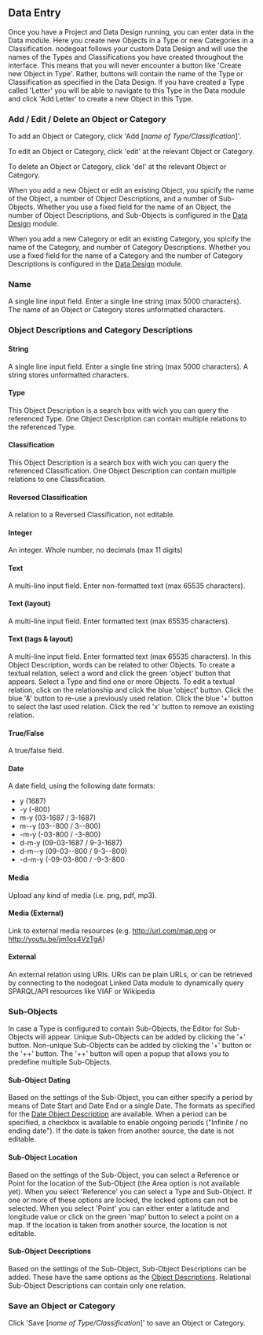 ## Data Entry
Once you have a Project and Data Design running, you can enter data in the Data module. Here you create new Objects in a Type or new Categories in a Classification. nodegoat follows your custom Data Design and will use the names of the Types and Classifications you have created throughout the interface. This means that you will never encounter a button like 'Create new Object in Type'. Rather, buttons will contain the name of the Type or Classification as specified in the Data Design. If you have created a Type called 'Letter' you will be able to navigate to this Type in the Data module and click 'Add Letter' to create a new Object in this Type.

### Add / Edit / Delete an Object or Category
To add an Object or Category, click 'Add [*name of Type/Classification*]'.

To edit an Object or Category, click 'edit' at the relevant Object or Category.

To delete an Object or Category, click 'del' at the relevant Object or Category.

When you add a new Object or edit an existing Object, you spicify the name of the Object, a number of Object Descriptions, and a number of Sub-Objects. Whether you use a fixed field for the name of an Object, the number of Object Descriptions, and Sub-Objects is configured in the [Data Design](../../configuration/data_design/README.md) module.

When you add a new Category or edit an existing Category, you spicify the name of the Category, and number of Category Descriptions. Whether you use a fixed field for the name of a Category and the number of Category Descriptions is configured in the [Data Design](../../configuration/data_design/README.md) module.

### Name
A single line input field. Enter a single line string (max 5000 characters). The name of an Object or Category stores unformatted characters.

### Object Descriptions and Category Descriptions

#### String
A single line input field. Enter a single line string (max 5000 characters). A string stores unformatted characters.

#### Type
This Object Description is a search box with wich you can query the referenced Type. One Object Description can contain multiple relations to the referenced Type.

#### Classification
This Object Description is a search box with wich you can query the referenced Classification. One Object Description can contain multiple relations to one Classification.

#### Reversed Classification
A relation to a Reversed Classification, not editable.

#### Integer
An integer. Whole number, no decimals (max 11 digits)

#### Text
A multi-line input field. Enter non-formatted text (max 65535 characters).

#### Text (layout)
A multi-line input field. Enter formatted text (max 65535 characters).

#### Text (tags & layout)
A multi-line input field. Enter formatted text (max 65535 characters). In this Object Description, words can be related to other Objects. To create a textual relation, select a word and click the green 'object' button that appears. Select a Type and find one or more Objects. To edit a textual relation, click on the relationship and click the blue 'object' button. Click the blue '&' button to re-use a previously used relation. Click the blue '+' button to select the last used relation. Click the red 'x' button to remove an existing relation.

#### True/False
A true/false field.

#### Date
A date field, using the following date formats:
<ul><li>y (1687)</li><li>-y (-800)</li><li> m-y (03-1687 / 3-1687)</li><li>m--y (03--800 / 3--800)</li><li>-m-y (-03-800 / -3-800)</li><li>d-m-y (09-03-1687 / 9-3-1687)</li><li> d-m--y (09-03--800 / 9-3--800)</li><li>-d-m-y (-09-03-800 / -9-3-800</li></ul>

#### Media
Upload any kind of media (i.e. png, pdf, mp3).

#### Media (External)
Link to external media resources (e.g. http://url.com/map.png or http://youtu.be/jm1os4VzTgA)

#### External
An external relation using URIs. URIs can be plain URLs, or can be retrieved by connecting to the nodegoat Linked Data module to dynamically query SPARQL/API resources like VIAF or Wikipedia

### Sub-Objects
In case a Type is configured to contain Sub-Objects, the Editor for Sub-Objects will appear. Unique Sub-Objects can be added by clicking the '+' button. Non-unique Sub-Objects can be added by clicking the '+' button or the '+\+' button. The '+\+' button will open a popup that allows you to predefine multiple Sub-Objects.

#### Sub-Object Dating
Based on the settings of the Sub-Object, you can either specify a period by means of Date Start and Date End or a single Date. The formats as specified for the [Date Object Description](#date) are available. When a period can be specified, a checkbox is available to enable ongoing periods ("Infinite / no ending date"). If the date is taken from another source, the date is not editable.

#### Sub-Object Location
Based on the settings of the Sub-Object, you can select a Reference or Point for the location of the Sub-Object (the Area option is not available yet). When you select 'Reference' you can select a Type and Sub-Object. If one or more of these options are locked, the locked options can not be selected. When you select 'Point' you can either enter a latitude and longitude value or click on the green 'map' button to select a point on a map. If the location is taken from another source, the location is not editable.

#### Sub-Object Descriptions
Based on the settings of the Sub-Object, Sub-Object Descriptions can be added. These have the same options as the [Object Descriptions](#object_descriptions_and_category_descriptions). Relational Sub-Object Descriptions can contain only one relation.

### Save an Object or Category
Click 'Save [*name of Type/Classification*]' to save an Object or Category.
